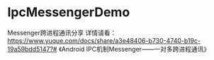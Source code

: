# IpcMessengerDemo
Messenger跨进程通讯分享
详情请看：https://www.yuque.com/docs/share/a3e48406-b730-4740-b19c-19a59bdd5147?# 《Android IPC机制Messenger——一对多跨进程通讯》
